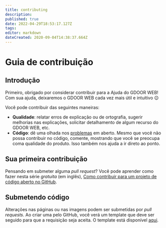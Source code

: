 ```yaml
---
title: contributing
description: 
published: true
date: 2022-04-29T18:53:17.127Z
tags: 
editor: markdown
dateCreated: 2020-09-04T14:38:37.664Z
---
```


# Guia de contribuição

## Introdução

Primeiro, obrigado por considerar contribuir para a Ajuda do GDOOR WEB!
Com sua ajuda, deixaremos o GDOOR WEB cada vez mais útil e intuitivo 😉

Você pode contribuir das seguintes maneiras:
- **Qualidade**: relatar erros de explicação ou de ortografia, sugerir melhorias nas explicações, solicitar detalhamento
de algum recurso do GDOOR WEB, etc.
- **Código**: dê uma olhada nos [problemas](https://github.com/gdoor-sistemas/gdoor-web-wiki/issues) em aberto.
Mesmo que você não possa contribuir no código, comente, mostrando que você se preocupa coma qualidade do produto.
Isso também nos ajuda a ir direto ao ponto.

## Sua primeira contribuição

Pensando em submeter alguma _pull request_? Você pode aprender como fazer nesta série *gratuita* (em inglês),
[Como contribuir para um projeto de código aberto no GitHub](https://egghead.io/series/how-to-contribute-to-an-open-source-project-on-github).

## Submetendo código

Alterações nas páginas ou nas imagens podem ser submetidas por _pull requests_.
Ao criar uma pelo GitHub, você verá um template que deve ser seguido para que a requisição seja aceita.
O template está disponível [aqui](pull_request_template.md).
